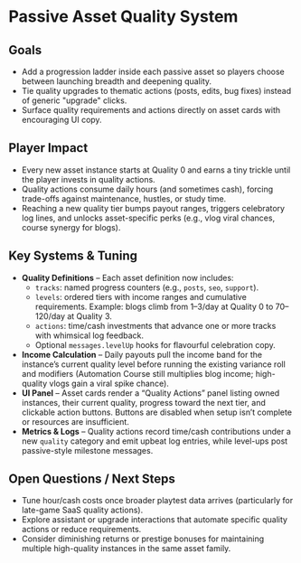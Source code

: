 # Passive Asset Quality System

## Goals
- Add a progression ladder inside each passive asset so players choose between launching breadth and deepening quality.
- Tie quality upgrades to thematic actions (posts, edits, bug fixes) instead of generic "upgrade" clicks.
- Surface quality requirements and actions directly on asset cards with encouraging UI copy.

## Player Impact
- Every new asset instance starts at Quality 0 and earns a tiny trickle until the player invests in quality actions.
- Quality actions consume daily hours (and sometimes cash), forcing trade-offs against maintenance, hustles, or study time.
- Reaching a new quality tier bumps payout ranges, triggers celebratory log lines, and unlocks asset-specific perks (e.g., vlog viral chances, course synergy for blogs).

## Key Systems & Tuning
- **Quality Definitions** – Each asset definition now includes:
  - `tracks`: named progress counters (e.g., `posts`, `seo`, `support`).
  - `levels`: ordered tiers with income ranges and cumulative requirements. Example: blogs climb from $1–$3/day at Quality 0 to $70–$120/day at Quality 3.
  - `actions`: time/cash investments that advance one or more tracks with whimsical log feedback.
  - Optional `messages.levelUp` hooks for flavourful celebration copy.
- **Income Calculation** – Daily payouts pull the income band for the instance’s current quality level before running the existing variance roll and modifiers (Automation Course still multiplies blog income; high-quality vlogs gain a viral spike chance).
- **UI Panel** – Asset cards render a “Quality Actions” panel listing owned instances, their current quality, progress toward the next tier, and clickable action buttons. Buttons are disabled when setup isn’t complete or resources are insufficient.
- **Metrics & Logs** – Quality actions record time/cash contributions under a new `quality` category and emit upbeat log entries, while level-ups post passive-style milestone messages.

## Open Questions / Next Steps
- Tune hour/cash costs once broader playtest data arrives (particularly for late-game SaaS quality actions).
- Explore assistant or upgrade interactions that automate specific quality actions or reduce requirements.
- Consider diminishing returns or prestige bonuses for maintaining multiple high-quality instances in the same asset family.
